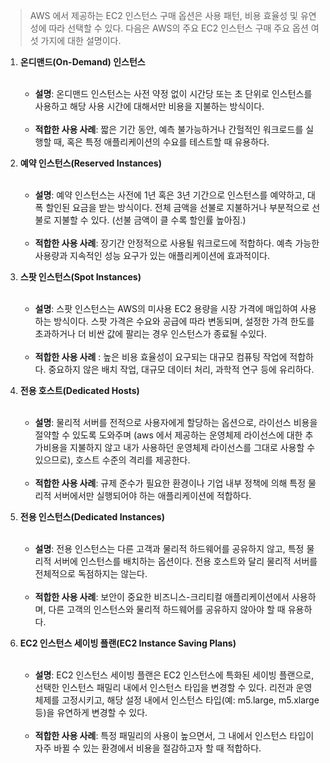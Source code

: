 
> AWS 에서 제공하는 EC2 인스턴스 구매 옵션은 사용 패턴, 비용 효율성 및 유연성에 따라 선택할 수 있다. 다음은 AWS의 주요 EC2 인스턴스 구매 주요 옵션 여섯 가지에 대한 설명이다.

1. **온디맨드(On-Demand) 인스턴스**<br><br>

   - **설명**: 온디맨드 인스턴스는 사전 약정 없이 시간당 또는 초 단위로 인스턴스를 사용하고 해당 사용 시간에 대해서만 비용을 지불하는 방식이다.<br><br>
   - **적합한 사용 사례**: 짧은 기간 동안, 예측 불가능하거나 간헐적인 워크로드를 실행할 때, 혹은 특정 애플리케이션의 수요를 테스트할 때 유용하다.


2. **예약 인스턴스(Reserved Instances)**<br><br>
   - **설명**: 예약 인스턴스는 사전에 1년 혹은 3년 기간으로 인스턴스를 예약하고, 대폭 할인된 요금을 받는 방식이다. 전체 금액을 선불로 지불하거나 부분적으로 선불로 지불할 수 있다. (선불 금액이 클 수록 할인률 높아짐.) <br><br>
   - **적합한 사용 사례**: 장기간 안정적으로 사용될 워크로드에 적합하다. 예측 가능한 사용량과 지속적인 성능 요구가 있는 애플리케이션에 효과적이다.


3. **스팟 인스턴스(Spot Instances)**<br><br>
   - **설명**: 스팟 인스턴스는 AWS의 미사용 EC2 용량을 시장 가격에 매입하여 사용하는 방식이다. 스팟 가격은 수요와 공급에 따라 변동되며, 설정한 가격 한도를 초과하거나 더 비싼 값에 팔리는 경우 인스턴스가 종료될 수있다. <br><br>
   - **적합한 사용 사례** : 높은 비용 효율성이 요구되는 대규모 컴퓨팅 작업에 적합하다. 중요하지 않은 배치 작업, 대규모 데이터 처리, 과학적 연구 등에 유리하다.


4. **전용 호스트(Dedicated Hosts)**<br><br>
   - **설명**: 물리적 서버를 전적으로 사용자에게 할당하는 옵션으로, 라이선스 비용을 절약할 수 있도록 도와주며 (aws 에서 제공하는 운영체제 라이선스에 대한 추가비용을 지불하지 않고 내가 사용하던 운영체제 라이선스를 그대로 사용할 수 있으므로), 호스트 수준의 격리를 제공한다.<br><br>
   - **적합한 사용 사례**: 규제 준수가 필요한 환경이나 기업 내부 정책에 의해 특정 물리적 서버에서만 실행되어야 하는 애플리케이션에 적합하다.


5. **전용 인스턴스(Dedicated Instances)**<br><br>
   - **설명**: 전용 인스턴스는 다른 고객과 물리적 하드웨어를 공유하지 않고, 특정 물리적 서버에 인스턴스를 배치하는 옵션이다. 전용 호스트와 달리 물리적 서버를 전체적으로 독점하지는 않는다.<br><br>
   - **적합한 사용 사례**: 보안이 중요한 비즈니스-크리티컬 애플리케이션에서 사용하며, 다른 고객의 인스턴스와 물리적 하드웨어를 공유하지 않아야 할 때 유용하다.


6. **EC2 인스턴스 세이빙 플랜(EC2 Instance Saving Plans)**<br><br>
   - **설명**: EC2 인스턴스 세이빙 플랜은 EC2 인스턴스에 특화된 세이빙 플랜으로, 선택한 인스턴스 패밀리 내에서 인스턴스 타입을 변경할 수 있다. 리전과 운영 체제를 고정시키고, 해당 설정 내에서 인스턴스 타입(예: m5.large, m5.xlarge 등)을 유연하게 변경할 수 있다.<br><br>
   - **적합한 사용 사례**: 특정 패밀리의 사용이 높으면서, 그 내에서 인스턴스 타입이 자주 바뀔 수 있는 환경에서 비용을 절감하고자 할 때 적합하다.